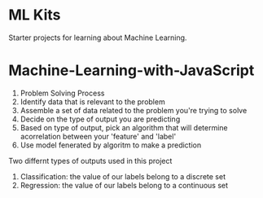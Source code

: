 # ML Kits

Starter projects for learning about Machine Learning.
# Machine-Learning-with-JavaScript

1. Problem Solving Process
2. Identify data that is relevant to the problem
3. Assemble a set of data related to the problem you're trying to solve
4. Decide on the type of output you are predicting 
5. Based on type of output, pick an algorithm that will determine acorrelation between your 'feature' and 'label'
6. Use model fenerated by algoritm to make a prediction

Two differnt types of outputs used in this project
1. Classification: the value of our labels belong to a discrete set
2. Regression: the value of our labels belong to a continuous set